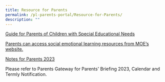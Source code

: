 ```yaml
---
title: Resource for Parents
permalink: /pl-parents-portal/Resource-for-Parents/
description: ""
---
```

[Guide for Parents of Children with Special Educational Needs](/files/PL%20Parents'%20Portal/parents-guide-children-special-educational-needs.pdf)

[Parents can access social emotional learning resources from MOE’s website. ](https://go.gov.sg/selresforparents)

[Notes for Parents 2023](/files/PL%20Parents'%20Portal/Notes%20for%20Parents%202023.pdf)

Please refer to Parents Gateway for Parents' Briefing 2023, Calendar and Termly Notification.
